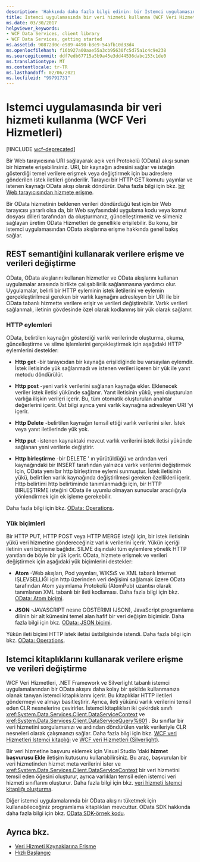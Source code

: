 ```yaml
---
description: 'Hakkında daha fazla bilgi edinin: bir Istemci uygulamasında veri hizmeti kullanma (WCF Veri Hizmetleri)'
title: Istemci uygulamasında bir veri hizmeti kullanma (WCF Veri Hizmetleri)
ms.date: 03/30/2017
helpviewer_keywords:
- WCF Data Services, client library
- WCF Data Services, getting started
ms.assetid: 90872d0c-e989-4490-b3e9-54afb10d33d4
ms.openlocfilehash: f16b927a00aae55a3cb95630fc5d75a1c4c9e238
ms.sourcegitcommit: ddf7edb67715a5b9a45e3dd44536dabc153c1de0
ms.translationtype: MT
ms.contentlocale: tr-TR
ms.lasthandoff: 02/06/2021
ms.locfileid: "99791731"
---
```

# <a name="using-a-data-service-in-a-client-application-wcf-data-services"></a>Istemci uygulamasında bir veri hizmeti kullanma (WCF Veri Hizmetleri)

[!INCLUDE [wcf-deprecated](~/includes/wcf-deprecated.md)]

Bir Web tarayıcısına URI sağlayarak açık veri Protokolü (OData) akışı sunan bir hizmete erişebilirsiniz. URI, bir kaynağın adresini sağlar ve isteğin gösterdiği temel verilere erişmek veya değiştirmek için bu adreslere gönderilen istek iletileri gönderilir. Tarayıcı bir HTTP GET komutu yayınlar ve istenen kaynağı OData akışı olarak döndürür. Daha fazla bilgi için bkz. [bir Web tarayıcısından hizmete erişme](accessing-the-service-from-a-web-browser-wcf-data-services-quickstart.md).  
  
 Bir OData hizmetinin beklenen verileri döndürdüğü test için bir Web tarayıcısı yararlı olsa da, bir Web sayfasındaki uygulama kodu veya komut dosyası dilleri tarafından da oluşturmanız, güncelleştirmeniz ve silmeniz sağlayan üretim OData Hizmetleri de genellikle erişilebilir. Bu konu, bir istemci uygulamasından OData akışlarına erişme hakkında genel bakış sağlar.  
  
## <a name="accessing-and-changing-data-using-rest-semantics"></a>REST semantiğini kullanarak verilere erişme ve verileri değiştirme  

 OData, OData akışlarını kullanan hizmetler ve OData akışlarını kullanan uygulamalar arasında birlikte çalışabilirlik sağlanmasına yardımcı olur. Uygulamalar, belirli bir HTTP eyleminin istek iletilerini ve eylemin gerçekleştirilmesi gereken bir varlık kaynağını adresleyen bir URI ile bir OData tabanlı hizmette verilere erişir ve verileri değiştirebilir. Varlık verileri sağlanmalı, iletinin gövdesinde özel olarak kodlanmış bir yük olarak sağlanır.  
  
### <a name="http-actions"></a>HTTP eylemleri  

 OData, belirtilen kaynağın gösterdiği varlık verilerinde oluşturma, okuma, güncelleştirme ve silme işlemlerini gerçekleştirmek için aşağıdaki HTTP eylemlerini destekler:  
  
- **Http get** -bir tarayıcıdan bir kaynağa erişildiğinde bu varsayılan eylemdir. İstek iletisinde yük sağlanmadı ve istenen verileri içeren bir yük ile yanıt metodu döndürülür.  
  
- **Http post** -yeni varlık verilerini sağlanan kaynağa ekler. Eklenecek veriler istek iletisi yükünde sağlanır. Yanıt iletisinin yükü, yeni oluşturulan varlığa ilişkin verileri içerir. Bu, tüm otomatik oluşturulan anahtar değerlerini içerir. Üst bilgi ayrıca yeni varlık kaynağına adresleyen URI 'yi içerir.  
  
- **Http Delete** -belirtilen kaynağın temsil ettiği varlık verilerini siler. İstek veya yanıt iletilerinde yük yok.  
  
- **Http put** -istenen kaynaktaki mevcut varlık verilerini istek iletisi yükünde sağlanan yeni verilerle değiştirir.  
  
- **Http birleştirme** -bir DELETE ' ın yürütüldüğü ve ardından veri kaynağındaki bir INSERT tarafından yalnızca varlık verilerini değiştirmek Için, OData yenı bır http birleştirme eylemi sunmuştur. İstek iletisinin yükü, belirtilen varlık kaynağında değiştirilmesi gereken özellikleri içerir. Http belirtimi http belirtiminde tanımlanmadığı için, bir HTTP BIRLEŞTIRME isteğini OData ile uyumlu olmayan sunucular aracılığıyla yönlendirmek için ek işleme gerekebilir.  
  
 Daha fazla bilgi için bkz. [OData: Operations](https://www.odata.org/documentation/odata-version-2-0/operations/).
  
### <a name="payload-formats"></a>Yük biçimleri  

 Bir HTTP PUT, HTTP POST veya HTTP MERGE isteği için, bir istek iletisinin yükü veri hizmetine göndereceğiniz varlık verilerini içerir. Yükün içeriği iletinin veri biçimine bağlıdır. SILME dışındaki tüm eylemlere yönelik HTTP yanıtları de böyle bir yük içerir. OData, hizmete erişmek ve verileri değiştirmek için aşağıdaki yük biçimlerini destekler:  
  
- **Atom** -Web akışları, Pod yayınları, WIKSıS ve XML tabanlı Internet IŞLEVSELLIĞI için http üzerinden veri değişimi sağlamak üzere OData tarafından Atom yayımlama Protokolü (AtomPub) uzantısı olarak tanımlanan XML tabanlı bir ileti kodlaması. Daha fazla bilgi için bkz. [OData: Atom biçimi](https://www.odata.org/documentation/odata-version-2-0/atom-format/).
  
- **JSON** -JAVASCRIPT nesne GÖSTERIMI (JSON), JavaScript programlama dilinin bir alt kümesini temel alan hafif bir veri değişim biçimidir. Daha fazla bilgi için bkz. [OData: JSON biçimi](https://www.odata.org/documentation/odata-version-2-0/json-format/).
  
 Yükün ileti biçimi HTTP istek iletisi üstbilgisinde istendi. Daha fazla bilgi için bkz. [OData: Operations](https://www.odata.org/documentation/odata-version-2-0/operations/).
  
## <a name="accessing-and-changing-data-using-client-libraries"></a>Istemci kitaplıklarını kullanarak verilere erişme ve verileri değiştirme  

 WCF Veri Hizmetleri, .NET Framework ve Silverlight tabanlı istemci uygulamalarından bir OData akışını daha kolay bir şekilde kullanmanıza olanak tanıyan istemci kitaplıklarını içerir. Bu kitaplıklar HTTP iletileri göndermeyi ve almayı basitleştirir. Ayrıca, ileti yükünü varlık verilerini temsil eden CLR nesnelerine çevirirler. İstemci kitaplıkları iki çekirdek sınıfı <xref:System.Data.Services.Client.DataServiceContext> ve <xref:System.Data.Services.Client.DataServiceQuery%601> . Bu sınıflar bir veri hizmetini sorgulamanızı ve ardından döndürülen varlık verileriyle CLR nesneleri olarak çalışmanızı sağlar. Daha fazla bilgi için bkz. [WCF veri Hizmetleri Istemci kitaplığı](wcf-data-services-client-library.md) ve [WCF veri Hizmetleri (Silverlight)](/previous-versions/windows/silverlight/dotnet-windows-silverlight/cc838234(v=vs.95)).  
  
 Bir veri hizmetine başvuru eklemek için Visual Studio 'daki **hizmet başvurusu Ekle** iletişim kutusunu kullanabilirsiniz. Bu araç, başvurulan bir veri hizmetinden hizmet meta verilerini ister ve <xref:System.Data.Services.Client.DataServiceContext> bir veri hizmetini temsil eden öğesini oluşturur, ayrıca varlıkları temsil eden istemci veri hizmeti sınıflarını oluşturur. Daha fazla bilgi için bkz. [veri hizmeti Istemci kitaplığı oluşturma](generating-the-data-service-client-library-wcf-data-services.md).  
  
 Diğer istemci uygulamalarında bir OData akışını tüketmek için kullanabileceğiniz programlama kitaplıkları mevcuttur. OData SDK hakkında daha fazla bilgi için bkz. [OData SDK-örnek kodu](https://www.odata.org/ecosystem/#sdk).
  
## <a name="see-also"></a>Ayrıca bkz.

- [Veri Hizmeti Kaynaklarına Erişme](accessing-data-service-resources-wcf-data-services.md)
- [Hızlı Başlangıç](quickstart-wcf-data-services.md)
